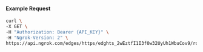 <!-- Code generated for API Clients. DO NOT EDIT. -->

#### Example Request

```bash
curl \
-X GET \
-H "Authorization: Bearer {API_KEY}" \
-H "Ngrok-Version: 2" \
https://api.ngrok.com/edges/https/edghts_2wEztfI1I3f0w32UyUh1WbuCov9/routes/edghtsrt_2wEztfcMOGskZI5lxOXFD101ZJu/backend
```
